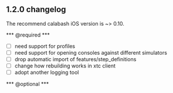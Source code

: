 ## 1.2.0 changelog

The recommend calabash iOS version is ~> 0.10.


*** @required ***
- [ ] need support for profiles
- [ ] need support for opening consoles against different simulators
- [ ] drop automatic import of features/step_definitions
- [ ] change how rebuilding works in xtc client
- [ ] adopt another logging tool

*** @optional ***

